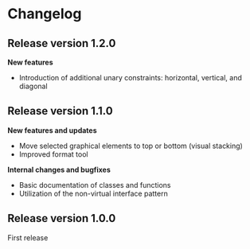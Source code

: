 # Changelog

## Release version 1.2.0

**New features**

* Introduction of additional unary constraints: horizontal, vertical, and diagonal


## Release version 1.1.0


**New features and updates**

* Move selected graphical elements to top or bottom (visual stacking)
* Improved format tool

**Internal changes and bugfixes**

* Basic documentation of classes and functions
* Utilization of the non-virtual interface pattern

## Release version 1.0.0

First release